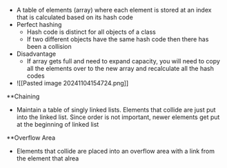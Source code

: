 - A table of elements (array) where each element is stored at an index that is calculated based on its hash code
- Perfect hashing
	- Hash code is distinct for all objects of a class
	- If two different objects have the same hash code then there has been a collision
- Disadvantage
	- If array gets full and need to expand capacity, you will need to copy all the elements over to the new array and recalculate all the hash codes
- ![[Pasted image 20241104154724.png]]

**Chaining
- Maintain a table of singly linked lists. Elements that collide are just put into the linked list. Since order is not important, newer elements get put at the beginning of linked list

**Overflow Area
- Elements that collide are placed into an overflow area with a link from the element that alrea
